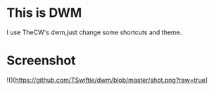 # This is DWM
I use TheCW's dwm,just change some shortcuts and theme.
# Screenshot
!()[https://github.com/TSwiftie/dwm/blob/master/shot.png?raw=true]
